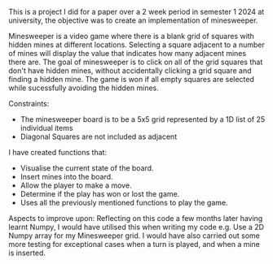This is a project I did for a paper over a 2 week period in semester 1 2024 at university, the objective was to create an implementation of minesweeper. 

Minesweeper is a video game where there is a blank grid of squares with hidden mines at different locations. Selecting a square adjacent to a number of mines will display the value that indicates how many adjacent mines there are. The goal of minesweeper is to click on all of the grid squares that don't have hidden mines, without accidentally clicking a grid square and finding a hidden mine. The game is won if all empty squares are selected while sucessfully avoiding the hidden mines.

Constraints:
- The minesweeper board is to be a 5x5 grid represented by a 1D list of 25 individual items
- Diagonal Squares are not included as adjacent

I have created functions that:
- Visualise the current state of the board.
- Insert mines into the board.
- Allow the player to make a move.
- Determine if the play has won or lost the game.
- Uses all the previously mentioned functions to play the game.

Aspects to improve upon: 
Reflecting on this code a few months later having learnt Numpy, I would have utilised this when writing my code e.g. Use a 2D Numpy array for my Minesweeper grid. I would have also carried out some more testing for exceptional cases when a turn is played, and when a mine is inserted.

